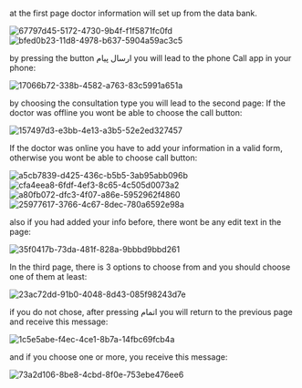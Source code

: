 
at the first page doctor information will set up from the data bank.

![67797d45-5172-4730-9b4f-f1f5871fc0fd](https://user-images.githubusercontent.com/98989834/155858501-2c2daaa0-3cee-4bdb-82a9-756d051af648.jpg)
![bfed0b23-11d8-4978-b637-5904a59ac3c5](https://user-images.githubusercontent.com/98989834/155858503-8a4efa7e-dc4a-495b-a1a0-f0a4863c5e51.jpg)

by pressing the button ارسال پیام you will lead to the phone Call app in your phone:

![17066b72-338b-4582-a763-83c5991a651a](https://user-images.githubusercontent.com/98989834/155858617-32e90a82-f61c-41cc-9970-dd4a4a5cc938.jpg)

by choosing the consultation type you will lead to the second page:
If the doctor was offline you wont be able to choose the call button:

![157497d3-e3bb-4e13-a3b5-52e2ed327457](https://user-images.githubusercontent.com/98989834/155873391-e9bc4c9d-047a-47cb-b9be-e439f743024c.jpg)

If the doctor was online you have to add your information in a valid form, otherwise you wont be able to choose call button:

![a5cb7839-d425-436c-b5b5-3ab95abb096b](https://user-images.githubusercontent.com/98989834/155873438-cc38de7d-4f2a-4a1f-a63d-e46d3e896e6b.jpg)
![cfa4eea8-6fdf-4ef3-8c65-4c505d0073a2](https://user-images.githubusercontent.com/98989834/155873451-642b75c2-c42c-411a-9388-a17bddabaed1.jpg)
![a80fb072-dfc3-4f07-a86e-5952962f4860](https://user-images.githubusercontent.com/98989834/155873457-5f13cca6-7bfe-4330-b117-70ddf53cc86e.jpg)
![25977617-3766-4c67-8dec-780a6592e98a](https://user-images.githubusercontent.com/98989834/155873475-ae9510a4-1af1-4bac-812d-d7eb4a1d84b4.jpg)

also if you had added your info before, there wont be any edit text in the page:

![35f0417b-73da-481f-828a-9bbbd9bbd261](https://user-images.githubusercontent.com/98989834/155873564-b0dc55f3-9f01-40ee-b124-3a35decae0d8.jpg)

In the third page, there is 3 options to choose from and you should choose one of them at least:

![23ac72dd-91b0-4048-8d43-085f98243d7e](https://user-images.githubusercontent.com/98989834/155859063-318b52a8-f833-4963-a170-ce44cbd79e97.jpg)

if you do not chose, after pressing اتمام you will return to the previous page and receive this message:
 
![1c5e5abe-f4ec-4ce1-8b7a-14fbc69fcb4a](https://user-images.githubusercontent.com/98989834/155859104-b2c785ee-28c2-4257-9eca-6a5cb425246d.jpg)

and if you choose one or more, you receive this message:
 
![73a2d106-8be8-4cbd-8f0e-753ebe476ee6](https://user-images.githubusercontent.com/98989834/155859131-2ce591a0-56e3-426f-ac46-251f3c665490.jpg)
 
